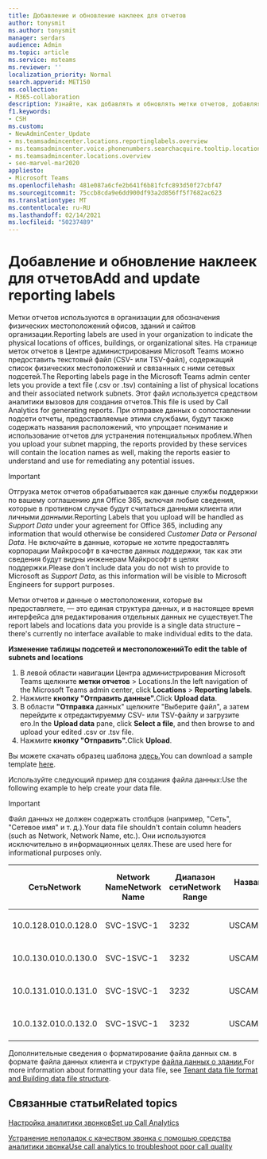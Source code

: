 ```yaml
---
title: Добавление и обновление наклеек для отчетов
author: tonysmit
ms.author: tonysmit
manager: serdars
audience: Admin
ms.topic: article
ms.service: msteams
ms.reviewer: ''
localization_priority: Normal
search.appverid: MET150
ms.collection:
- M365-collaboration
description: Узнайте, как добавлять и обновлять метки отчетов, добавляя текстовый файл со списком физических местоположений и связанных подсетей.
f1.keywords:
- CSH
ms.custom:
- NewAdminCenter_Update
- ms.teamsadmincenter.locations.reportinglabels.overview
- ms.teamsadmincenter.voice.phonenumbers.searchacquire.tooltip.location
- ms.teamsadmincenter.locations.overview
- seo-marvel-mar2020
appliesto:
- Microsoft Teams
ms.openlocfilehash: 481e087a6cfe2b641f6b81fcfc893d50f27cbf47
ms.sourcegitcommit: 75ccb8cda9e6dd900df93a2d856ff5f7682ac623
ms.translationtype: MT
ms.contentlocale: ru-RU
ms.lasthandoff: 02/14/2021
ms.locfileid: "50237489"
---
```

<a name="add-and-update-reporting-labels"></a><span data-ttu-id="70f81-103">Добавление и обновление наклеек для отчетов</span><span class="sxs-lookup"><span data-stu-id="70f81-103">Add and update reporting labels</span></span>
============================

<span data-ttu-id="70f81-104">Метки отчетов используются в организации для обозначения физических местоположений офисов, зданий и сайтов организации.</span><span class="sxs-lookup"><span data-stu-id="70f81-104">Reporting labels are used in your organization to indicate the physical locations of offices, buildings, or organizational sites.</span></span> <span data-ttu-id="70f81-105">На странице меток отчетов в Центре администрирования Microsoft Teams можно предоставить текстовый файл (CSV- или TSV-файл), содержащий список физических местоположений и связанных с ними сетевых подсетей.</span><span class="sxs-lookup"><span data-stu-id="70f81-105">The Reporting labels page in the Microsoft Teams admin center lets you provide a text file (.csv or .tsv) containing a list of physical locations and their associated network subnets.</span></span> <span data-ttu-id="70f81-106">Этот файл используется средством аналитики вызовов для создания отчетов.</span><span class="sxs-lookup"><span data-stu-id="70f81-106">This file is used by Call Analytics for generating reports.</span></span> <span data-ttu-id="70f81-107">При отправке данных о сопоставлении подсети отчеты, предоставляемые этими службами, будут также содержать названия расположений, что упрощает понимание и использование отчетов для устранения потенциальных проблем.</span><span class="sxs-lookup"><span data-stu-id="70f81-107">When you upload your subnet mapping, the reports provided by these services will contain the location names as well, making the reports easier to understand and use for remediating any potential issues.</span></span>

> [!IMPORTANT]
> <span data-ttu-id="70f81-108">Отгрузка меток отчетов  обрабатывается как данные службы поддержки по вашему соглашению для  Office 365, включая любые сведения, которые в противном случае будут считаться данными клиента или личными *данными.*</span><span class="sxs-lookup"><span data-stu-id="70f81-108">Reporting Labels that you upload will be handled as *Support Data* under your agreement for Office 365, including any information that would otherwise be considered *Customer Data* or *Personal Data*.</span></span> <span data-ttu-id="70f81-109">Не включайте в данные, которые не хотите предоставлять корпорации Майкрософт в качестве данных *поддержки,* так как эти сведения будут видны инженерам Майкрософт в целях поддержки.</span><span class="sxs-lookup"><span data-stu-id="70f81-109">Please don't include data you do not wish to provide to Microsoft as *Support Data*, as this information will be visible to Microsoft Engineers for support purposes.</span></span>

<span data-ttu-id="70f81-110">Метки отчетов и данные о местоположении, которые вы предоставляете, — это единая структура данных, и в настоящее время интерфейса для редактирования отдельных данных не существует.</span><span class="sxs-lookup"><span data-stu-id="70f81-110">The report labels and locations data you provide is a single data structure – there's currently no interface available to make individual edits to the data.</span></span>

<span data-ttu-id="70f81-111">**Изменение таблицы подсетей и местоположений**</span><span class="sxs-lookup"><span data-stu-id="70f81-111">**To edit the table of subnets and locations**</span></span>

1. <span data-ttu-id="70f81-112">В левой области навигации Центра администрирования Microsoft Teams щелкните **метки отчетов**  >  Locations.</span><span class="sxs-lookup"><span data-stu-id="70f81-112">In the left navigation of the Microsoft Teams admin center, click **Locations** > **Reporting labels**.</span></span>
2. <span data-ttu-id="70f81-113">Нажмите **кнопку "Отправить данные".**</span><span class="sxs-lookup"><span data-stu-id="70f81-113">Click **Upload data**.</span></span>
3. <span data-ttu-id="70f81-114">В области **"Отправка** данных" щелкните "Выберите файл", а затем перейдите к отредактируемму CSV- или TSV-файлу и загрузите его.</span><span class="sxs-lookup"><span data-stu-id="70f81-114">In the **Upload data** pane, click **Select a file**, and then browse to and upload your edited .csv or .tsv file.</span></span>
4. <span data-ttu-id="70f81-115">Нажмите **кнопку "Отправить".**</span><span class="sxs-lookup"><span data-stu-id="70f81-115">Click **Upload**.</span></span>

<span data-ttu-id="70f81-116">Вы можете скачать образец шаблона [здесь.](https://github.com/MicrosoftDocs/OfficeDocs-SkypeForBusiness/blob/live/Teams/downloads/locations-template.zip?raw=true)</span><span class="sxs-lookup"><span data-stu-id="70f81-116">You can download a sample template [here](https://github.com/MicrosoftDocs/OfficeDocs-SkypeForBusiness/blob/live/Teams/downloads/locations-template.zip?raw=true).</span></span>

<span data-ttu-id="70f81-117">Используйте следующий пример для создания файла данных:</span><span class="sxs-lookup"><span data-stu-id="70f81-117">Use the following example to help create your data file.</span></span>

> [!IMPORTANT]
> <span data-ttu-id="70f81-118">Файл данных не должен содержать столбцов (например, "Сеть", "Сетевое имя" и т. д.).</span><span class="sxs-lookup"><span data-stu-id="70f81-118">Your data file shouldn't contain column headers (such as Network, Network Name, etc.).</span></span> <span data-ttu-id="70f81-119">Они используются исключительно в информационных целях.</span><span class="sxs-lookup"><span data-stu-id="70f81-119">These are used here for informational purposes only.</span></span> <br>

|<span data-ttu-id="70f81-120">Сеть</span><span class="sxs-lookup"><span data-stu-id="70f81-120">Network</span></span>|<span data-ttu-id="70f81-121">Network Name</span><span class="sxs-lookup"><span data-stu-id="70f81-121">Network Name</span></span>|<span data-ttu-id="70f81-122">Диапазон сети</span><span class="sxs-lookup"><span data-stu-id="70f81-122">Network Range</span></span>|<span data-ttu-id="70f81-123">Название здания</span><span class="sxs-lookup"><span data-stu-id="70f81-123">Building Name</span></span>|<span data-ttu-id="70f81-124">Тип владения</span><span class="sxs-lookup"><span data-stu-id="70f81-124">Ownership Type</span></span>|<span data-ttu-id="70f81-125">Тип здания</span><span class="sxs-lookup"><span data-stu-id="70f81-125">Building Type</span></span>|<span data-ttu-id="70f81-126">Тип здания Для Office</span><span class="sxs-lookup"><span data-stu-id="70f81-126">Building Office Type</span></span>|<span data-ttu-id="70f81-127">City</span><span class="sxs-lookup"><span data-stu-id="70f81-127">City</span></span>|<span data-ttu-id="70f81-128">Почтовый индекс</span><span class="sxs-lookup"><span data-stu-id="70f81-128">Zip Code</span></span>|<span data-ttu-id="70f81-129">Страна</span><span class="sxs-lookup"><span data-stu-id="70f81-129">Country</span></span>|<span data-ttu-id="70f81-130">State</span><span class="sxs-lookup"><span data-stu-id="70f81-130">State</span></span>|<span data-ttu-id="70f81-131">Region</span><span class="sxs-lookup"><span data-stu-id="70f81-131">Region</span></span>|<span data-ttu-id="70f81-132">Inside Corp</span><span class="sxs-lookup"><span data-stu-id="70f81-132">Inside Corp</span></span>|<span data-ttu-id="70f81-133">Express Route</span><span class="sxs-lookup"><span data-stu-id="70f81-133">Express Route</span></span>|
|-|-|-|-|-|-|-|-|-|-|-|-|-|-|
|<span data-ttu-id="70f81-134">10.0.128.0</span><span class="sxs-lookup"><span data-stu-id="70f81-134">10.0.128.0</span></span>    |<span data-ttu-id="70f81-135">SVC-1</span><span class="sxs-lookup"><span data-stu-id="70f81-135">SVC-1</span></span>|<span data-ttu-id="70f81-136">32</span><span class="sxs-lookup"><span data-stu-id="70f81-136">32</span></span>|<span data-ttu-id="70f81-137">USCAMTV001</span><span class="sxs-lookup"><span data-stu-id="70f81-137">USCAMTV001</span></span>|<span data-ttu-id="70f81-138">Contoso Leased RE&F</span><span class="sxs-lookup"><span data-stu-id="70f81-138">Contoso Leased RE&F</span></span>|<span data-ttu-id="70f81-139">Office</span><span class="sxs-lookup"><span data-stu-id="70f81-139">Office</span></span>|<span data-ttu-id="70f81-140">RE&F</span><span class="sxs-lookup"><span data-stu-id="70f81-140">RE&F</span></span>|<span data-ttu-id="70f81-141">Горный вид</span><span class="sxs-lookup"><span data-stu-id="70f81-141">Mountain View</span></span>|<span data-ttu-id="70f81-142">94043</span><span class="sxs-lookup"><span data-stu-id="70f81-142">94043</span></span>|<span data-ttu-id="70f81-143">США</span><span class="sxs-lookup"><span data-stu-id="70f81-143">US</span></span>|<span data-ttu-id="70f81-144">CA</span><span class="sxs-lookup"><span data-stu-id="70f81-144">CA</span></span>|<span data-ttu-id="70f81-145">США</span><span class="sxs-lookup"><span data-stu-id="70f81-145">US</span></span>|<span data-ttu-id="70f81-146">1</span><span class="sxs-lookup"><span data-stu-id="70f81-146">1</span></span>|<span data-ttu-id="70f81-147">1</span><span class="sxs-lookup"><span data-stu-id="70f81-147">1</span></span>|
|<span data-ttu-id="70f81-148">10.0.130.0</span><span class="sxs-lookup"><span data-stu-id="70f81-148">10.0.130.0</span></span>    |<span data-ttu-id="70f81-149">SVC-1</span><span class="sxs-lookup"><span data-stu-id="70f81-149">SVC-1</span></span>|<span data-ttu-id="70f81-150">32</span><span class="sxs-lookup"><span data-stu-id="70f81-150">32</span></span>|<span data-ttu-id="70f81-151">USCAMTV001</span><span class="sxs-lookup"><span data-stu-id="70f81-151">USCAMTV001</span></span>|<span data-ttu-id="70f81-152">Contoso Leased RE&F</span><span class="sxs-lookup"><span data-stu-id="70f81-152">Contoso Leased RE&F</span></span>|<span data-ttu-id="70f81-153">Office</span><span class="sxs-lookup"><span data-stu-id="70f81-153">Office</span></span>|<span data-ttu-id="70f81-154">RE&F</span><span class="sxs-lookup"><span data-stu-id="70f81-154">RE&F</span></span>|<span data-ttu-id="70f81-155">Горный вид</span><span class="sxs-lookup"><span data-stu-id="70f81-155">Mountain View</span></span>|<span data-ttu-id="70f81-156">94043</span><span class="sxs-lookup"><span data-stu-id="70f81-156">94043</span></span>|<span data-ttu-id="70f81-157">США</span><span class="sxs-lookup"><span data-stu-id="70f81-157">US</span></span>|<span data-ttu-id="70f81-158">CA</span><span class="sxs-lookup"><span data-stu-id="70f81-158">CA</span></span>|<span data-ttu-id="70f81-159">США</span><span class="sxs-lookup"><span data-stu-id="70f81-159">US</span></span>|<span data-ttu-id="70f81-160">1</span><span class="sxs-lookup"><span data-stu-id="70f81-160">1</span></span>|<span data-ttu-id="70f81-161">1</span><span class="sxs-lookup"><span data-stu-id="70f81-161">1</span></span>|
|<span data-ttu-id="70f81-162">10.0.131.0</span><span class="sxs-lookup"><span data-stu-id="70f81-162">10.0.131.0</span></span>    |<span data-ttu-id="70f81-163">SVC-1</span><span class="sxs-lookup"><span data-stu-id="70f81-163">SVC-1</span></span>|<span data-ttu-id="70f81-164">32</span><span class="sxs-lookup"><span data-stu-id="70f81-164">32</span></span>|<span data-ttu-id="70f81-165">USCAMTV001</span><span class="sxs-lookup"><span data-stu-id="70f81-165">USCAMTV001</span></span>|<span data-ttu-id="70f81-166">Contoso Leased RE&F</span><span class="sxs-lookup"><span data-stu-id="70f81-166">Contoso Leased RE&F</span></span>|<span data-ttu-id="70f81-167">Office</span><span class="sxs-lookup"><span data-stu-id="70f81-167">Office</span></span>|<span data-ttu-id="70f81-168">RE&F</span><span class="sxs-lookup"><span data-stu-id="70f81-168">RE&F</span></span>|<span data-ttu-id="70f81-169">Горный вид</span><span class="sxs-lookup"><span data-stu-id="70f81-169">Mountain View</span></span>|<span data-ttu-id="70f81-170">94043</span><span class="sxs-lookup"><span data-stu-id="70f81-170">94043</span></span>|<span data-ttu-id="70f81-171">США</span><span class="sxs-lookup"><span data-stu-id="70f81-171">US</span></span>|<span data-ttu-id="70f81-172">CA</span><span class="sxs-lookup"><span data-stu-id="70f81-172">CA</span></span>|<span data-ttu-id="70f81-173">США</span><span class="sxs-lookup"><span data-stu-id="70f81-173">US</span></span>|<span data-ttu-id="70f81-174">1</span><span class="sxs-lookup"><span data-stu-id="70f81-174">1</span></span>|<span data-ttu-id="70f81-175">1</span><span class="sxs-lookup"><span data-stu-id="70f81-175">1</span></span>|
|<span data-ttu-id="70f81-176">10.0.132.0</span><span class="sxs-lookup"><span data-stu-id="70f81-176">10.0.132.0</span></span>    |<span data-ttu-id="70f81-177">SVC-1</span><span class="sxs-lookup"><span data-stu-id="70f81-177">SVC-1</span></span>|<span data-ttu-id="70f81-178">32</span><span class="sxs-lookup"><span data-stu-id="70f81-178">32</span></span>|<span data-ttu-id="70f81-179">USCAMTV001</span><span class="sxs-lookup"><span data-stu-id="70f81-179">USCAMTV001</span></span>|<span data-ttu-id="70f81-180">Contoso Leased RE&F</span><span class="sxs-lookup"><span data-stu-id="70f81-180">Contoso Leased RE&F</span></span>|<span data-ttu-id="70f81-181">Office</span><span class="sxs-lookup"><span data-stu-id="70f81-181">Office</span></span>|<span data-ttu-id="70f81-182">RE&F</span><span class="sxs-lookup"><span data-stu-id="70f81-182">RE&F</span></span>|<span data-ttu-id="70f81-183">Горный вид</span><span class="sxs-lookup"><span data-stu-id="70f81-183">Mountain View</span></span>|<span data-ttu-id="70f81-184">94043</span><span class="sxs-lookup"><span data-stu-id="70f81-184">94043</span></span>|<span data-ttu-id="70f81-185">США</span><span class="sxs-lookup"><span data-stu-id="70f81-185">US</span></span>|<span data-ttu-id="70f81-186">CA</span><span class="sxs-lookup"><span data-stu-id="70f81-186">CA</span></span>|<span data-ttu-id="70f81-187">США</span><span class="sxs-lookup"><span data-stu-id="70f81-187">US</span></span>|<span data-ttu-id="70f81-188">1</span><span class="sxs-lookup"><span data-stu-id="70f81-188">1</span></span>|<span data-ttu-id="70f81-189">1</span><span class="sxs-lookup"><span data-stu-id="70f81-189">1</span></span>|

<span data-ttu-id="70f81-190">Дополнительные сведения о форматирование файла данных см. в формате файла данных клиента и структуре [файла данных о здании.](CQD-upload-tenant-building-data.md#upload-building-data-file)</span><span class="sxs-lookup"><span data-stu-id="70f81-190">For more information about formatting your data file, see [Tenant data file format and Building data file structure](CQD-upload-tenant-building-data.md#upload-building-data-file).</span></span>

## <a name="related-topics"></a><span data-ttu-id="70f81-191">Связанные статьи</span><span class="sxs-lookup"><span data-stu-id="70f81-191">Related topics</span></span>

[<span data-ttu-id="70f81-192">Настройка аналитики звонков</span><span class="sxs-lookup"><span data-stu-id="70f81-192">Set up Call Analytics</span></span>](set-up-call-analytics.md)

[<span data-ttu-id="70f81-193">Устранение неполадок с качеством звонка с помощью средства аналитики звонка</span><span class="sxs-lookup"><span data-stu-id="70f81-193">Use call analytics to troubleshoot poor call quality</span></span>](use-call-analytics-to-troubleshoot-poor-call-quality.md)
